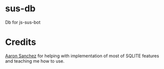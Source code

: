 # sus-db
Db for js-sus-bot

# Credits

[Aaron Sanchez](https://github.com/Aaron-G-Sanchez) for helping with implementation of most of SQLITE features and teaching me how to use.
